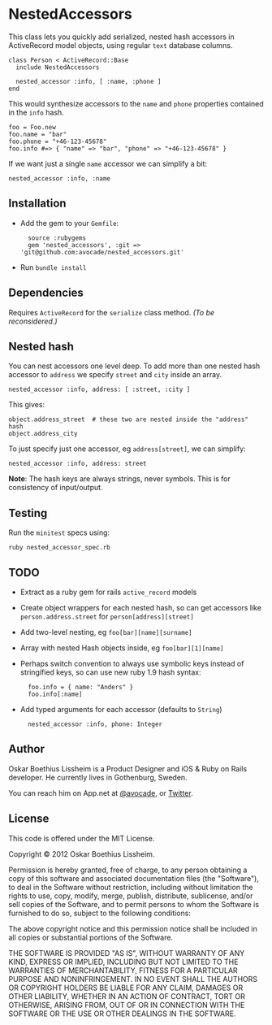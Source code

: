 NestedAccessors
==============

This class lets you quickly add serialized, nested hash accessors in ActiveRecord
model objects, using regular `text` database columns.

    class Person < ActiveRecord::Base
      include NestedAccessors

      nested_accessor :info, [ :name, :phone ]
    end

This would synthesize accessors to the `name` and `phone` properties contained
in the `info` hash.

    foo = Foo.new
    foo.name = "bar"
    foo.phone = "+46-123-45678"
    foo.info #=> { "name" => "bar", "phone" => "+46-123-45678" }

If we want just a single `name` accessor we can simplify a bit:

    nested_accessor :info, :name


Installation
------------

- Add the gem to your `Gemfile`:

        source :rubygems
        gem 'nested_accessors', :git => 'git@github.com:avocade/nested_accessors.git'

- Run `bundle install`


Dependencies
------------

Requires `ActiveRecord` for the `serialize` class method. _(To be
reconsidered.)_


Nested hash
------------

You can nest accessors one level deep. To add more than one
nested hash accessor to `address` we specify `street` and `city`
inside an array.

    nested_accessor :info, address: [ :street, :city ]

This gives:

    object.address_street  # these two are nested inside the "address" hash
    object.address_city

To just specify just one accessor, eg `address[street]`, we can simplify:

    nested_accessor :info, address: street

**Note**: The hash keys are always strings, never symbols. This is for
consistency of input/output.


Testing
-------

Run the `minitest` specs using: 

    ruby nested_accessor_spec.rb


TODO
-----

- Extract as a ruby gem for rails `active_record` models
- Create object wrappers for each nested hash, so can get accessors like `person.address.street` for `person[address][street]`
- Add two-level nesting, eg `foo[bar][name][surname]`
- Array with nested Hash objects inside, eg `foo[bar][1][name]`
- Perhaps switch convention to always use symbolic keys instead of
stringified keys, so can use new ruby 1.9 hash syntax:

        foo.info = { name: "Anders" }
        foo.info[:name]

- Add typed arguments for each accessor (defaults to `String`)

        nested_accessor :info, phone: Integer

Author
------

Oskar Boethius Lissheim is a Product Designer and iOS &amp; Ruby on Rails developer. He currently lives in Gothenburg, Sweden.

You can reach him on App.net at
[@avocade](http://alpha.app.net/avocade), or
[Twitter](http://twitter.com/avocade).


License
-------

This code is offered under the MIT License.

Copyright &copy; 2012 Oskar Boethius Lissheim.

Permission is hereby granted, free of charge, to any person obtaining a
copy of this software and associated documentation files (the
"Software"), to deal in the Software without restriction, including
without limitation the rights to use, copy, modify, merge, publish,
distribute, sublicense, and/or sell copies of the Software, and to
permit persons to whom the Software is furnished to do so, subject to
the following conditions:

The above copyright notice and this permission notice shall be included
in all copies or substantial portions of the Software.

THE SOFTWARE IS PROVIDED "AS IS", WITHOUT WARRANTY OF ANY KIND, EXPRESS
OR IMPLIED, INCLUDING BUT NOT LIMITED TO THE WARRANTIES OF
MERCHANTABILITY, FITNESS FOR A PARTICULAR PURPOSE AND NONINFRINGEMENT.
IN NO EVENT SHALL THE AUTHORS OR COPYRIGHT HOLDERS BE LIABLE FOR ANY
CLAIM, DAMAGES OR OTHER LIABILITY, WHETHER IN AN ACTION OF CONTRACT,
TORT OR OTHERWISE, ARISING FROM, OUT OF OR IN CONNECTION WITH THE
SOFTWARE OR THE USE OR OTHER DEALINGS IN THE SOFTWARE.
